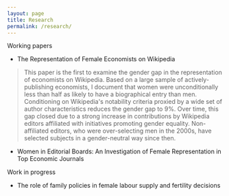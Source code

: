 ```yaml
---
layout: page
title: Research
permalink: /research/
---
```


Working papers
* The Representation of Female Economists on Wikipedia
> This paper is the first to examine the gender gap in the representation of economists on Wikipedia. Based on a large sample of actively-publishing economists, I document that women were unconditionally less than half as likely to have a biographical entry than men. Conditioning on Wikipedia's notability criteria proxied by a wide set of author characteristics reduces the gender gap to 9%. Over time, this gap closed due to a strong increase in contributions by Wikipedia editors affiliated with initiatives promoting gender equality. Non-affiliated editors, who were over-selecting men in the 2000s, have selected subjects in a gender-neutral way since then. 
* Women in Editorial Boards: An Investigation of Female Representation in Top Economic Journals

Work in progress
* The role of family policies in female labour supply and fertility decisions
